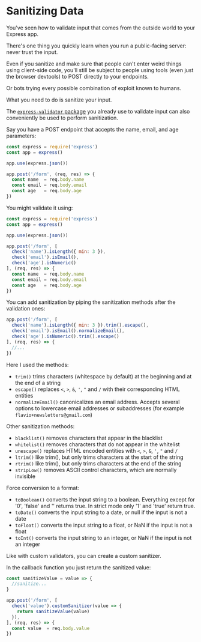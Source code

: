 # Sanitizing Data

You've seen how to validate input that comes from the outside world to your Express app.

There's one thing you quickly learn when you run a public-facing server: never trust the input.

Even if you sanitize and make sure that people can't enter weird things using client-side code, you'll still be subject to people using tools (even just the browser devtools) to POST directly to your endpoints.

Or bots trying every possible combination of exploit known to humans.

What you need to do is sanitize your input.

The [`express-validator` package](https://express-validator.github.io/) you already use to validate input can also conveniently be used to perform sanitization.

Say you have a POST endpoint that accepts the name, email, and age parameters:

```js
const express = require('express')
const app = express()

app.use(express.json())

app.post('/form', (req, res) => {
  const name  = req.body.name
  const email = req.body.email
  const age   = req.body.age
})
```

You might validate it using:

```js
const express = require('express')
const app = express()

app.use(express.json())

app.post('/form', [
  check('name').isLength({ min: 3 }),
  check('email').isEmail(),
  check('age').isNumeric()
], (req, res) => {
  const name  = req.body.name
  const email = req.body.email
  const age   = req.body.age
})
```

You can add sanitization by piping the sanitization methods after the validation ones:

```js
app.post('/form', [
  check('name').isLength({ min: 3 }).trim().escape(),
  check('email').isEmail().normalizeEmail(),
  check('age').isNumeric().trim().escape()
], (req, res) => {
  //...
})
```

Here I used the methods:

* `trim()` trims characters (whitespace by default) at the beginning and at the end of a string
* `escape()` replaces `<`, `>`, `&`, `'`, `"` and `/` with their corresponding HTML entities
* `normalizeEmail()` canonicalizes an email address. Accepts several options to lowercase email addresses or subaddresses (for example `flavio+newsletters@gmail.com`)

Other sanitization methods:

* `blacklist()` removes characters that appear in the blacklist
* `whitelist()` removes characters that do not appear in the whitelist
* `unescape()` replaces HTML encoded entities with `<`, `>`, `&`, `'`, `"` and `/`
* `ltrim()` like trim(), but only trims characters at the start of the string
* `rtrim()` like trim(), but only trims characters at the end of the string
* `stripLow()` removes ASCII control characters, which are normally invisible

Force conversion to a format:

* `toBoolean()` converts the input string to a boolean. Everything except for '0', 'false' and '' returns true. In strict mode only '1' and 'true' return true.
* `toDate()` converts the input string to a date, or null if the input is not a date
* `toFloat()` converts the input string to a float, or NaN if the input is not a float
* `toInt()` converts the input string to an integer, or NaN if the input is not an integer

Like with custom validators, you can create a custom sanitizer.

In the callback function you just return the sanitized value:

```js
const sanitizeValue = value => {
  //sanitize...
}

app.post('/form', [
  check('value').customSanitizer(value => {
    return sanitizeValue(value)
  }),
], (req, res) => {
  const value  = req.body.value
})
```
